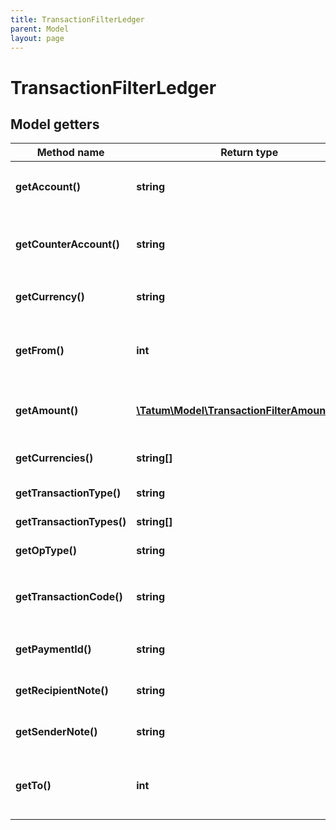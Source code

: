 ```yaml
---
title: TransactionFilterLedger
parent: Model
layout: page
---
```


# TransactionFilterLedger

## Model getters

Method name | Return type | Description | Notes
------------ | ------------- | ------------- | -------------
**getAccount()** | **string** | Source account - source of transaction(s). <br>Example: `5e6be8e9e6aa436299950c41` | [optional]
**getCounterAccount()** | **string** | Counter account - transaction(s) destination account. <br>Example: `5e6be8e9e6aa436299950c41` | [optional]
**getCurrency()** | **string** | Currency of the transactions. <br>Example: `BTC` | [optional]
**getFrom()** | **int** | Starting date to search for transactions from in UTC millis. If not present, search all history. <br>Example: `1571833231000` | [optional]
**getAmount()** | [**\Tatum\Model\TransactionFilterAmountInner[]**](../TransactionFilterAmountInner) | Amount of the transaction. AND is used between filter options. <br>Example: `null` | [optional]
**getCurrencies()** | **string[]** | List of currencies of the transactions. <br>Example: `null` | [optional]
**getTransactionType()** | **string** | Type of payment <br>Example: `null` | [optional]
**getTransactionTypes()** | **string[]** | Types of payment <br>Example: `null` | [optional]
**getOpType()** | **string** | Type of operation. <br>Example: `PAYMENT` | [optional]
**getTransactionCode()** | **string** | For bookkeeping to distinct transaction purpose. <br>Example: `1_01_EXTERNAL_CODE` | [optional]
**getPaymentId()** | **string** | Payment ID defined in payment order by sender. <br>Example: `65426` | [optional]
**getRecipientNote()** | **string** | Recipient note defined in payment order by sender. <br>Example: `65426` | [optional]
**getSenderNote()** | **string** | Sender note defined in payment order by sender. <br>Example: `65426` | [optional]
**getTo()** | **int** | Date until to search for transactions in UTC millis. If not present, search up till now. <br>Example: `1571833231000` | [optional]

